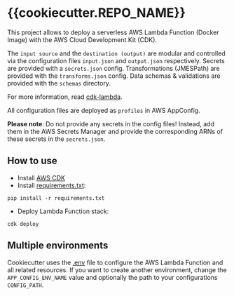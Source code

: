 # {{cookiecutter.REPO_NAME}}

This project allows to deploy a serverless AWS Lambda Function (Docker
Image) with the AWS Cloud Development Kit (CDK).

The `input source` and the `destination (output)` are modular and controlled via the configuration
files `input.json` and `output.json` respectively.
Secrets are provided with a `secrets.json` config.
Transformations (JMESPath) are provided with the `transforms.json` config.
Data schemas & validations are provided with the `schemas` directory.

For more information, read [cdk-lambda](https://github.com/dmesh-io/cdk-lambda).

All configuration files are deployed as `profiles` in AWS AppConfig.

**Please note**: Do not provide any secrets in the config files!
Instead, add them in the AWS Secrets Manager and provide the corresponding ARNs of these secrets in the `secrets.json`.

## How to use

- Install [AWS CDK](https://aws.amazon.com/de/cdk/)
- Install [requirements.txt](requirements.txt):

```shell
pip install -r requirements.txt
```

- Deploy Lambda Function stack:

```shell
cdk deploy
```

## Multiple environments

Cookiecutter uses the [.env](.env) file to configure the AWS Lambda Function and all related resources.
If you want to create another environment,
change the `APP_CONFIG_ENV_NAME` value and optionally the path to your configurations `CONFIG_PATH`.
